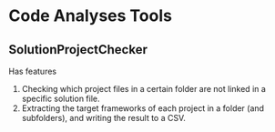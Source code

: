# Code Analyses Tools

## SolutionProjectChecker

Has features
1. Checking which project files in a certain folder are not linked in a specific solution file.
1. Extracting the target frameworks of each project in a folder (and subfolders), and writing the result to a CSV.